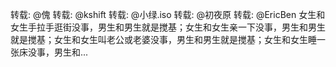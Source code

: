转载: @傀 转载: @kshift 转载: @小绿.iso 转载: @初夜原 转载: @EricBen 女生和女生手拉手逛街没事，男生和男生就是搅基；女生和女生亲一下没事，男生和男生就是搅基；女生和女生叫老公或老婆没事，男生和男生就是搅基；女生和女生睡一张床没事，男生和... ​​​​